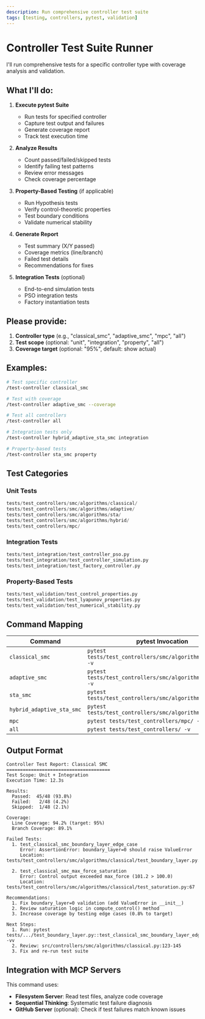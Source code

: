 ```yaml
---
description: Run comprehensive controller test suite
tags: [testing, controllers, pytest, validation]
---
```


# Controller Test Suite Runner

I'll run comprehensive tests for a specific controller type with coverage analysis and validation.

## What I'll do:

1. **Execute pytest Suite**
   - Run tests for specified controller
   - Capture test output and failures
   - Generate coverage report
   - Track test execution time

2. **Analyze Results**
   - Count passed/failed/skipped tests
   - Identify failing test patterns
   - Review error messages
   - Check coverage percentage

3. **Property-Based Testing** (if applicable)
   - Run Hypothesis tests
   - Verify control-theoretic properties
   - Test boundary conditions
   - Validate numerical stability

4. **Generate Report**
   - Test summary (X/Y passed)
   - Coverage metrics (line/branch)
   - Failed test details
   - Recommendations for fixes

5. **Integration Tests** (optional)
   - End-to-end simulation tests
   - PSO integration tests
   - Factory instantiation tests

## Please provide:

1. **Controller type** (e.g., "classical_smc", "adaptive_smc", "mpc", "all")
2. **Test scope** (optional: "unit", "integration", "property", "all")
3. **Coverage target** (optional: "95%", default: show actual)

## Examples:

```bash
# Test specific controller
/test-controller classical_smc

# Test with coverage
/test-controller adaptive_smc --coverage

# Test all controllers
/test-controller all

# Integration tests only
/test-controller hybrid_adaptive_sta_smc integration

# Property-based tests
/test-controller sta_smc property
```

## Test Categories

### Unit Tests
```python
tests/test_controllers/smc/algorithms/classical/
tests/test_controllers/smc/algorithms/adaptive/
tests/test_controllers/smc/algorithms/sta/
tests/test_controllers/smc/algorithms/hybrid/
tests/test_controllers/mpc/
```

### Integration Tests
```python
tests/test_integration/test_controller_pso.py
tests/test_integration/test_controller_simulation.py
tests/test_integration/test_factory_controller.py
```

### Property-Based Tests
```python
tests/test_validation/test_control_properties.py
tests/test_validation/test_lyapunov_properties.py
tests/test_validation/test_numerical_stability.py
```

## Command Mapping

| Command | pytest Invocation |
|---------|-------------------|
| `classical_smc` | `pytest tests/test_controllers/smc/algorithms/classical/ -v` |
| `adaptive_smc` | `pytest tests/test_controllers/smc/algorithms/adaptive/ -v` |
| `sta_smc` | `pytest tests/test_controllers/smc/algorithms/sta/ -v` |
| `hybrid_adaptive_sta_smc` | `pytest tests/test_controllers/smc/algorithms/hybrid/ -v` |
| `mpc` | `pytest tests/test_controllers/mpc/ -v` |
| `all` | `pytest tests/test_controllers/ -v` |

## Output Format

```
Controller Test Report: Classical SMC
======================================
Test Scope: Unit + Integration
Execution Time: 12.3s

Results:
  Passed:  45/48 (93.8%)
  Failed:   2/48 (4.2%)
  Skipped:  1/48 (2.1%)

Coverage:
  Line Coverage: 94.2% (target: 95%)
  Branch Coverage: 89.1%

Failed Tests:
  1. test_classical_smc_boundary_layer_edge_case
     Error: AssertionError: boundary_layer=0 should raise ValueError
     Location: tests/test_controllers/smc/algorithms/classical/test_boundary_layer.py:45

  2. test_classical_smc_max_force_saturation
     Error: Control output exceeded max_force (101.2 > 100.0)
     Location: tests/test_controllers/smc/algorithms/classical/test_saturation.py:67

Recommendations:
  1. Fix boundary_layer=0 validation (add ValueError in __init__)
  2. Review saturation logic in compute_control() method
  3. Increase coverage by testing edge cases (0.8% to target)

Next Steps:
  1. Run: pytest tests/.../test_boundary_layer.py::test_classical_smc_boundary_layer_edge_case -vv
  2. Review: src/controllers/smc/algorithms/classical.py:123-145
  3. Fix and re-run test suite
```

## Integration with MCP Servers

This command uses:
- **Filesystem Server**: Read test files, analyze code coverage
- **Sequential Thinking**: Systematic test failure diagnosis
- **GitHub Server** (optional): Check if test failures match known issues
